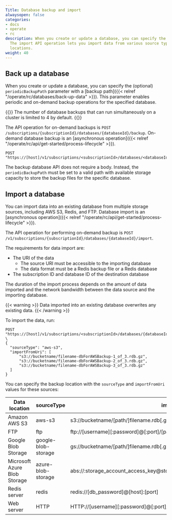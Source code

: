 ```yaml
---
Title: Database backup and import
alwaysopen: false
categories:
- docs
- operate
- rc
description: When you create or update a database, you can specify the backup path.
  The import API operation lets you import data from various source types and specified
  locations.
weight: 40
---
```


## Back up a database

When you create or update a database, you can specify the (optional) `periodicBackupPath` parameter
with a [backup path]({{< relref "/operate/rc/databases/back-up-data" >}}).
This parameter enables periodic and on-demand backup operations for the specified database.

{{<note>}}
The number of database backups that can run simultaneously on a cluster is limited to 4 by default.
{{</note>}}

The API operation for on-demand backups is `POST /subscriptions/{subscriptionId}/databases/{databaseId}/backup`.
On-demand database backup is an [asynchronous operation]({{< relref "/operate/rc/api/get-started/process-lifecycle" >}}).

```shell
POST "https://[host]/v1/subscriptions/<subscriptionId>/databases/<databaseId>/backup"    
```

The backup database API does not require a body.
Instead, the `periodicBackupPath` must be set to a valid path with available storage capacity to store the backup files for the specific database.

## Import a database

You can import data into an existing database from multiple storage sources, including AWS S3, Redis, and FTP.
Database import is an [asynchronous operation]({{< relref "/operate/rc/api/get-started/process-lifecycle" >}}).

The API operation for performing on-demand backup is `POST /v1/subscriptions/{subscriptionId}/databases/{databaseId}/import`.

The requirements for data import are:

- The URI of the data
    - The source URI must be accessible to the importing database
    - The data format must be a Redis backup file or a Redis database
- The subscription ID and database ID of the destination database

The duration of the import process depends on the amount of data imported and the network bandwidth between the data source and the importing database.

{{< warning >}}
Data imported into an existing database overwrites any existing data.
{{< /warning >}}

To import the data, run:

```shell
POST "https://[host]/v1/subscriptions/<subscriptionId>/databases/{databaseId}/import" \
{
  "sourceType": "aws-s3",
  "importFromUri": [
      "s3://bucketname/filename-dbForAWSBackup-1_of_3.rdb.gz",
      "s3://bucketname/filename-dbForAWSBackup-2_of_3.rdb.gz",
      "s3://bucketname/filename-dbForAWSBackup-3_of_3.rdb.gz"
  ]
}
```

You can specify the backup location with the `sourceType` and `importFromUri` values for these sources:

|Data location|sourceType|importFromUri|
|---|---|---|
|Amazon AWS S3|aws-s3|s3://bucketname/[path/]filename.rdb[.gz]|
|FTP|ftp|ftp://[username][:password]@[:port]/[path/]filename.rdb[.gz]|
|Google Blob Storage|google-blob-storage|gs://bucketname/[path/]filename.rdb[.gz]|
|Microsoft Azure Blob Storage|azure-blob-storage|abs://:storage_account_access_key@storage_account_name/[container/]filename.rdb[.gz]|
|Redis server|redis|redis://[db_password]@[host]:[port]|
|Web server|HTTP|HTTP://[username][:password]@[:port]/[path/]filename.rdb[.gz]|
